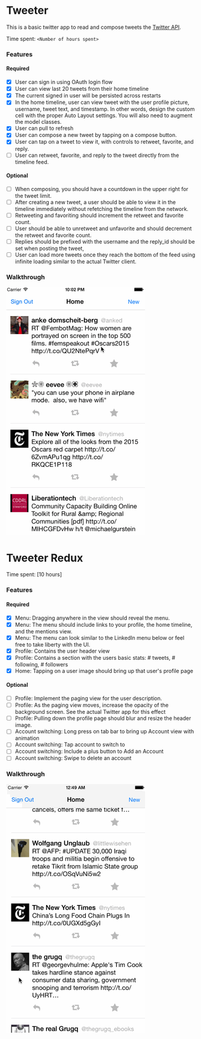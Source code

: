 # Tweeter

This is a basic twitter app to read and compose tweets the [Twitter API](https://apps.twitter.com/).

Time spent: `<Number of hours spent>`

### Features

#### Required

- [x] User can sign in using OAuth login flow
- [x] User can view last 20 tweets from their home timeline
- [x] The current signed in user will be persisted across restarts
- [x] In the home timeline, user can view tweet with the user profile picture, username, tweet text, and timestamp.  In other words, design the custom cell with the proper Auto Layout settings.  You will also need to augment the model classes.
- [x] User can pull to refresh
- [x] User can compose a new tweet by tapping on a compose button.
- [x] User can tap on a tweet to view it, with controls to retweet, favorite, and reply.
- [ ] User can retweet, favorite, and reply to the tweet directly from the timeline feed.

#### Optional

- [ ] When composing, you should have a countdown in the upper right for the tweet limit.
- [ ] After creating a new tweet, a user should be able to view it in the timeline immediately without refetching the timeline from the network.
- [ ] Retweeting and favoriting should increment the retweet and favorite count.
- [ ] User should be able to unretweet and unfavorite and should decrement the retweet and favorite count.
- [ ] Replies should be prefixed with the username and the reply_id should be set when posting the tweet,
- [ ] User can load more tweets once they reach the bottom of the feed using infinite loading similar to the actual Twitter client.

### Walkthrough

![Video Walkthrough](https://raw.githubusercontent.com/jtremback/Tweeter/master/walkthrough.gif)

# Tweeter Redux

Time spent: [10 hours]

### Features

#### Required

- [x] Menu: Dragging anywhere in the view should reveal the menu.
- [x] Menu: The menu should include links to your profile, the home timeline, and the mentions view.
- [x] Menu: The menu can look similar to the LinkedIn menu below or feel free to take liberty with the UI.
- [x] Profile: Contains the user header view
- [x] Profile: Contains a section with the users basic stats: # tweets, # following, # followers
- [x] Home: Tapping on a user image should bring up that user's profile page

#### Optional

- [ ] Profile: Implement the paging view for the user description.
- [ ] Profile: As the paging view moves, increase the opacity of the background screen. See the actual Twitter app for this effect
- [ ] Profile: Pulling down the profile page should blur and resize the header image.
- [ ] Account switching: Long press on tab bar to bring up Account view with animation
- [ ] Account switching: Tap account to switch to
- [ ] Account switching: Include a plus button to Add an Account
- [ ] Account switching: Swipe to delete an account

### Walkthrough

![Video Walkthrough](https://raw.githubusercontent.com/jtremback/Tweeter/master/walkthrough2.gif)
